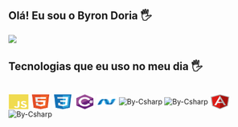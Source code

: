 ## Olá! Eu sou o Byron Doria 🖐️

<div> 
  <a href="https://www.linkedin.com/in/byron-ribeiro-santos-doria-6654b0312" target="_blank"><img src="https://img.shields.io/badge/-LinkedIn-%230077B5?style=for-the-badge&logo=linkedin&logoColor=white" target="_blank"></a> 

## Tecnologias que eu uso no meu dia 🖐️

<div style="display: inline_block"><br>
  <img align="center" alt="By-Js" height="30" width="40" src="https://raw.githubusercontent.com/devicons/devicon/master/icons/javascript/javascript-plain.svg">
  <img align="center" alt="By-HTML" height="30" width="40" src="https://raw.githubusercontent.com/devicons/devicon/master/icons/html5/html5-original.svg">
  <img align="center" alt="By-CSS" height="30" width="40" src="https://raw.githubusercontent.com/devicons/devicon/master/icons/css3/css3-original.svg">
  <img align="center" alt="By-Csharp" height="30" width="40" src="https://raw.githubusercontent.com/devicons/devicon/master/icons/csharp/csharp-original.svg">
  <img align="center" alt="By-Csharp" height="30" width="40" src="https://raw.githubusercontent.com/izumin5210/emojipack-for-devicon/master/png/dot-net.png">
  <img align="center" alt="By-Csharp" height="30" width="40" src="https://raw.githubusercontent.com/jmnote/z-icons/master/svg/git.svg">
  <img align="center" alt="By-Csharp" height="30" width="40" src="https://upload.wikimedia.org/wikipedia/de/8/8c/Microsoft_SQL_Server_Logo.svg">
  <img align="center" alt="By-Csharp" height="30" width="40" src="https://raw.githubusercontent.com/izumin5210/emojipack-for-devicon/master/png/angularjs.png">  
  <img align="center" alt="By-Csharp" height="30" width="40" src="https://cdn.jsdelivr.net/gh/devicons/devicon/icons/vscode/vscode-original.svg">  
</div>
